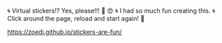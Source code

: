 :cyclone: Virtual stickers:interrobang: Yes, please!!! :100:   :heart_eyes:
:cyclone: I had so much fun creating this. 
:cyclone: Click around the page, reload and start again! :tada:

https://zoedj.github.io/stickers-are-fun/
